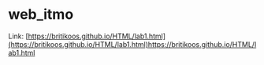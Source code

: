 # web_itmo

Link: [https://britikoos.github.io/HTML/lab1.html](https://britikoos.github.io/HTML/lab1.html)https://britikoos.github.io/HTML/lab1.html
